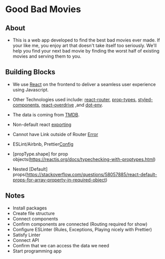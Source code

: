 # Good Bad Movies

## About

- This is a web app developed to find the best bad movies ever made. If your like me, you enjoy art that doesn't take itself too seriously. We'll help you find your next bad movie by finding the worst half of existing movies and serving them to you.

## Building Blocks

- We use [React](https://reactjs.org/docs/create-a-new-react-app.html) on the frontend to deliver a seamless user experience using Javascript.

- Other Technologies used include: [react-router](https://reactrouter.com/web/api/Link/component-reactcomponent), [prop-types](https://github.com/facebook/prop-types), [styled-components](https://styled-components.com/docs/basics#styling-any-component), [react-overdrive](https://github.com/berzniz/react-overdrive) ,and [dot-env](https://github.com/motdotla/dotenv).

- The data is coming from [TMDB](https://www.themoviedb.org/documentation/api/discover).

- Non-default react [exporting](https://www.geeksforgeeks.org/reactjs-importing-exporting/)

- Cannot have Link outside of Router [Error](https://stackoverflow.com/questions/48640280/you-should-not-use-link-outside-a-router)

- ESLint/Airbnb, Prettier[Config](https://github.com/paulolramos/eslint-prettier-airbnb-react)

- [propType.shape] for prop objects(https://reactjs.org/docs/typechecking-with-proptypes.html)

- Nested [Default] props(https://stackoverflow.com/questions/58057885/react-default-props-for-array-property-in-required-object)

## Notes

- Install packages
- Create file structure
- Connect components
- Confirm components are connected (Routing required for show)
- Configure ESLinter (Rules, Exceptions, Playing nicely with Prettier)
- Satisfy Linter
- Connect API
- Confirm that we can access the data we need
- Start programming app
